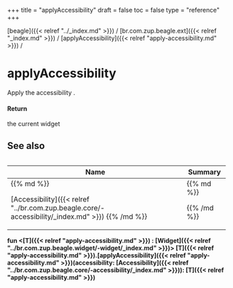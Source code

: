 +++
title = "applyAccessibility"
draft = false
toc = false
type = "reference"
+++

[beagle]({{< relref "../_index.md" >}}) / [br.com.zup.beagle.ext]({{< relref "_index.md" >}}) / [applyAccessibility]({{< relref "apply-accessibility.md" >}}) / 



# applyAccessibility  


Apply the accessibility .



#### Return  


the current widget



## See also  
<table>
  
  
<table>
  
<thead>
<tr>
<th>
Name  
</th>
<th>
Summary  
</th>
  
</tr>
</thead>
<tbody>
<tr>
<td>
{{% md %}}

[Accessibility]({{< relref "../br.com.zup.beagle.core/-accessibility/_index.md" >}})
{{% /md %}}
</td>
<td>
{{% md %}}






{{% /md %}}
</td>
</tr>

</tbody>
</table>
  
</table>
  
  
<b><b>fun <[T]({{< relref "apply-accessibility.md" >}}) : [Widget]({{< relref "../br.com.zup.beagle.widget/-widget/_index.md" >}})> [T]({{< relref "apply-accessibility.md" >}}).[applyAccessibility]({{< relref "apply-accessibility.md" >}})(accessibility: [Accessibility]({{< relref "../br.com.zup.beagle.core/-accessibility/_index.md" >}})): [T]({{< relref "apply-accessibility.md" >}})</b></b>  



